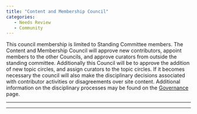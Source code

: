 ```yaml
---
title: "Content and Membership Council"
categories:
   - Needs Review
   - Community
---
```


This council membership is limited to Standing Committee members. The Content and Membership Council will approve new contributors, appoint members to the other Councils, and approve curators from outside the standing committee. Additionally this Council will be to approve the addition of new topic circles, and assign curators to the topic circles. If it becomes necessary the council will also make the disciplinary decisions associated with contributor activities or disagreements over site content. Additional information on the disciplinary processes may be found on the [Governance](Governance) page.

------------------------------------------------------------------------

------------------------------------------------------------------------

